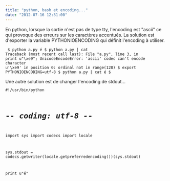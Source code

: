 ```yaml
---
title: "python, bash et encoding..."
date: "2012-07-16 12:31:00"
---
```

En python, lorsque la sortie n'est pas de type tty, l'encoding est "ascii" ce qui provoque des erreurs sur les caractères accentués. La solution est d'exporter la variable PYTHONIOENCODING qui définit l'encoding à utiliser.  <code><pre>
$ python a.py 
é
$ python a.py | cat
Traceback (most recent call last):
  File "a.py", line 3, in <module>
    print u"\xe9";
UnicodeEncodeError: 'ascii' codec can't encode character u'\xe9' in position 0: 
ordinal not in range(128)
$ export PYTHONIOENCODING=utf-8 
$ python a.py | cat
é
$
</pre></code> Une autre solution est de changer l'encoding de stdout...  <code><pre>
#!/usr/bin/python
# -*- coding: utf-8 -*-

import sys
import codecs
import locale

sys.stdout = codecs.getwriter(locale.getpreferredencoding())(sys.stdout)

print u"é"
</pre></code>
